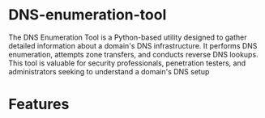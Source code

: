 # DNS-enumeration-tool
The DNS Enumeration Tool is a Python-based utility designed to gather detailed information about a domain's DNS infrastructure. It performs DNS enumeration, attempts zone transfers, and conducts reverse DNS lookups. This tool is valuable for security professionals, penetration testers, and administrators seeking to understand a domain's DNS setup

# Features
